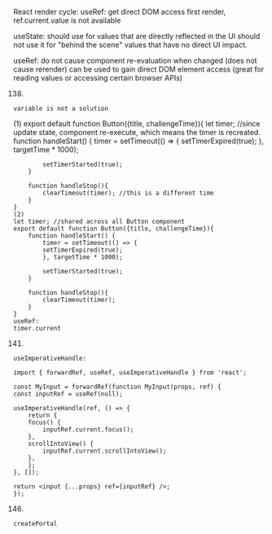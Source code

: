 React render cycle:
useRef: get direct DOM access 
first render, ref.current.value is not available 

useState: 
should use for values that are directly reflected in the UI
should not use it for "behind the scene" values that have no direct UI impact.

useRef:
do not cause component re-evaluation when changed (does not cause rerender)
can be used to gain direct DOM element access (great for reading values or accessing certain browser APIs)

138.
    variable is not a solution
   (1) 
    export default function Button({title, challengeTime}){
        let timer; //since update state, component re-execute, which means the timer is recreated.
        function handleStart() {
            timer = setTimeout(() => {
            setTimerExpired(true);
            }, targetTime * 1000);

            setTimerStarted(true);
        }

        function handleStop(){
            clearTimeout(timer); //this is a different time
        }
    }
    (2) 
    let timer; //shared across all Button component 
    export default function Button({title, challengeTime}){
        function handleStart() {
            timer = setTimeout(() => {
            setTimerExpired(true);
            }, targetTime * 1000);

            setTimerStarted(true);
        }

        function handleStop(){
            clearTimeout(timer); 
        }
    }
    useRef:
    timer.current
141.
    useImperativeHandle:
    
    import { forwardRef, useRef, useImperativeHandle } from 'react';

    const MyInput = forwardRef(function MyInput(props, ref) {
    const inputRef = useRef(null);

    useImperativeHandle(ref, () => {
        return {
        focus() {
            inputRef.current.focus();
        },
        scrollIntoView() {
            inputRef.current.scrollIntoView();
        },
        };
    }, []);

    return <input {...props} ref={inputRef} />;
    });
146.
    createPortal